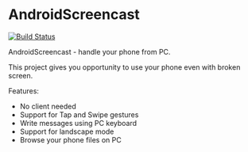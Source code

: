 AndroidScreencast
=================
[![Build Status](https://drone.io/github.com/xSAVIKx/AndroidScreencast/status.png)](https://drone.io/github.com/xSAVIKx/AndroidScreencast/latest)

AndroidScreencast - handle your phone from PC.

This project gives you opportunity to use your phone even with broken screen.

Features:
  - No client needed
  - Support for Tap and Swipe gestures
  - Write messages using PC keyboard
  - Support for landscape mode
  - Browse your phone files on PC
